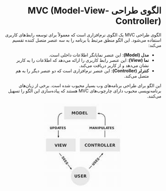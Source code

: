 <div dir="rtl">
 
  # الگوی طراحی MVC (Model-View-Controller)

الگوی طراحی MVC یک الگوی نرم‌افزاری است که معمولاً برای توسعه رابط‌های کاربری استفاده می‌شود. این الگو منطق مرتبط با برنامه را به سه عنصر متصل کننده تقسیم می‌کند:

- **مدل (Model)**: این عنصر نمایانگر اطلاعات داخلی است.
- **نما (View)**: این عنصر رابط کاربری را ارائه می‌دهد که اطلاعات را به کاربر نشان می‌دهد و از کاربر دریافت می‌کند.
- **کنترلر (Controller)**: این عنصر نرم‌افزاری است که دو عنصر دیگر را به هم متصل می‌کند.

این الگو برای طراحی برنامه‌های وب بسیار محبوب شده است. برخی از زبان‌های برنامه‌نویسی محبوب دارای چارچوب‌های MVC هستند که پیاده‌سازی این الگو را تسهیل می‌کنند.


<img src="./MVC.jfif" style="display: block;margin-left: auto;margin-right: auto;width: 50%;">


</div>
